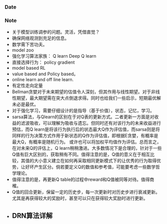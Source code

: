 ### Date

### Note
- 关于模型训练调参的问题。灵活，凭借直觉？
- 确保网络观测到充足的信息。
- 数学需下苦功夫。
- model zoo
- 强化学习算法家族： Q learn Deep Q learn 
- 直接选择行为： policy gradient
- model based RL
- value based and Policy based。
- online learn and off line learn.
- 有定性走向定量
- Bellman贪婪对于未来期望的估值令人深刻，但其作用与线性期望。对于非线性期望，最大期望需在突大点倒退求得。同时也给我们一些启示，短期最优解未必是最优。
- 对于强化学习，需要仔细设计的是指导（基于价值），状态，记忆，学习。
- sarsa算法，与Qlearn的区别在于对Q表的更新方式。二者更新一方面是对收益的滤波吸收，可以理解为吸收与遗忘。但同时还有对该行为的未来收益进行预估，而Q learn是将该行为执行后的状态最大Q作为评估值，而sarsa则是将同样的行为决策方式作用于新状态的Q作为评估值，即根据E贪婪，有概率是最大Q，有概率是随机行为。 或许也可以将加权平均值作为评估。总而言之，在对未来Q的评估上，Q learn稍稍激进。大多数情况下是合理的，针对于一些Q值有巨大区别的，获取稍有不同。值得注意的是，Q值的意义在于相互比较，其值的大小意义建立在如何再采取相同更新模式下的让优秀的行为取得优势，让好坏产生区分。倘若要定义Q的数值和参考值，可能要考虑一些数学哲学理论。
- 值得注意的是，再更新Q table的过程中reward和Q值被同等对待。值得商榷。
- Q值的回合更新，保留一定的历史步，每一次更新时对历史步进行衰减更新。尤其是再获得较大的奖励时，甚至可以只在获得较大奖励时进行更新。
- DRN算法详解
	- 